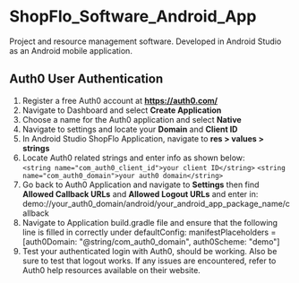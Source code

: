 # ShopFlo_Software_Android_App
 Project and resource management software.  Developed in Android Studio as an Android mobile application.


## Auth0 User Authentication
 1.  Register a free Auth0 account at **https://auth0.com/**  
 2.  Navigate to Dashboard and select **Create Application**
 3.  Choose a name for the Auth0 application and select **Native**
 4.  Navigate to settings and locate your **Domain** and **Client ID**
 5.  In Android Studio ShopFlo Application, navigate to **res > values > strings**
 6.  Locate Auth0 related strings and enter info as shown below:   
     `<string name="com_auth0_client_id">your client ID</string>`
     `<string name="com_auth0_domain">your auth0 domain</string>`
 7.  Go back to Auth0 Application and navigate to **Settings** then find **Allowed Callback URLs** and **Allowed Logout URLs** and enter in:
    demo://your_auth0_domain/android/your_android_app_package_name/callback  
 8.  Navigate to Application build.gradle file and ensure that the following line is filled in correctly under defaultConfig:
    manifestPlaceholders = [auth0Domain: "@string/com_auth0_domain", auth0Scheme: "demo"]
 9.  Test your authenticated login with Auth0, should be working.  Also be sure to test that logout works.  If any issues are encountered, refer to Auth0 help resources available on their website.
